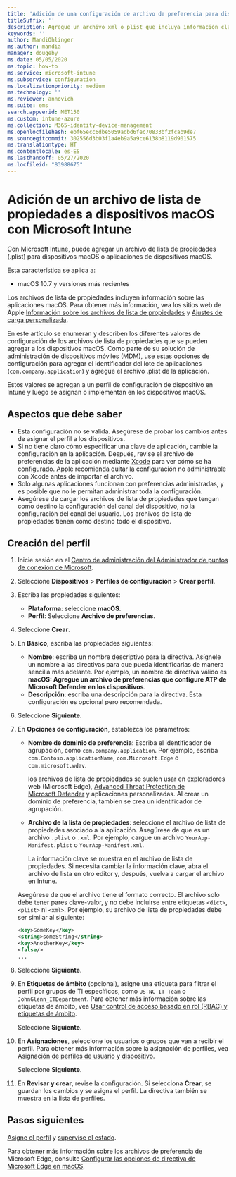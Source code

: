 ```yaml
---
title: 'Adición de una configuración de archivo de preferencia para dispositivos macOS en Microsoft Intune: Azure | Microsoft Docs'
titleSuffix: ''
description: Agregue un archivo xml o plist que incluya información clave sobre la aplicación. Use un perfil de configuración de dispositivo de archivo de preferencias para cambiar la información clave del archivo de lista de propiedades y asígnelo a sus dispositivos macOS.
keywords: ''
author: MandiOhlinger
ms.author: mandia
manager: dougeby
ms.date: 05/05/2020
ms.topic: how-to
ms.service: microsoft-intune
ms.subservice: configuration
ms.localizationpriority: medium
ms.technology: ''
ms.reviewer: annovich
ms.suite: ems
search.appverid: MET150
ms.custom: intune-azure
ms.collection: M365-identity-device-management
ms.openlocfilehash: ebf65ecc6dbe5059adbd6fec70833bf2fcab9de7
ms.sourcegitcommit: 302556d3b03f1a4eb9a5a9ce6138b8119d901575
ms.translationtype: HT
ms.contentlocale: es-ES
ms.lasthandoff: 05/27/2020
ms.locfileid: "83988675"
---
```

# <a name="add-a-property-list-file-to-macos-devices-using-microsoft-intune"></a>Adición de un archivo de lista de propiedades a dispositivos macOS con Microsoft Intune

Con Microsoft Intune, puede agregar un archivo de lista de propiedades (.plist) para dispositivos macOS o aplicaciones de dispositivos macOS.

Esta característica se aplica a:

- macOS 10.7 y versiones más recientes

Los archivos de lista de propiedades incluyen información sobre las aplicaciones macOS. Para obtener más información, vea los sitios web de Apple [Información sobre los archivos de lista de propiedades](https://developer.apple.com/library/archive/documentation/General/Reference/InfoPlistKeyReference/Articles/AboutInformationPropertyListFiles.html) y [Ajustes de carga personalizada](https://support.apple.com/guide/mdm/custom-mdm9abbdbe7/1/web/1).

En este artículo se enumeran y describen los diferentes valores de configuración de los archivos de lista de propiedades que se pueden agregar a los dispositivos macOS. Como parte de su solución de administración de dispositivos móviles (MDM), use estas opciones de configuración para agregar el identificador del lote de aplicaciones (`com.company.application`) y agregue el archivo .plist de la aplicación.

Estos valores se agregan a un perfil de configuración de dispositivo en Intune y luego se asignan o implementan en los dispositivos macOS.

## <a name="what-you-need-to-know"></a>Aspectos que debe saber

- Esta configuración no se valida. Asegúrese de probar los cambios antes de asignar el perfil a los dispositivos.
- Si no tiene claro cómo especificar una clave de aplicación, cambie la configuración en la aplicación. Después, revise el archivo de preferencias de la aplicación mediante [Xcode](https://developer.apple.com/xcode/) para ver cómo se ha configurado. Apple recomienda quitar la configuración no administrable con Xcode antes de importar el archivo.
- Solo algunas aplicaciones funcionan con preferencias administradas, y es posible que no le permitan administrar toda la configuración.
- Asegúrese de cargar los archivos de lista de propiedades que tengan como destino la configuración del canal del dispositivo, no la configuración del canal del usuario. Los archivos de lista de propiedades tienen como destino todo el dispositivo.

## <a name="create-the-profile"></a>Creación del perfil

1. Inicie sesión en el [Centro de administración del Administrador de puntos de conexión de Microsoft](https://go.microsoft.com/fwlink/?linkid=2109431).
2. Seleccione **Dispositivos** > **Perfiles de configuración** > **Crear perfil**.
3. Escriba las propiedades siguientes:

    - **Plataforma**: seleccione **macOS**.
    - **Perfil**: Seleccione **Archivo de preferencias**.

4. Seleccione **Crear**.
5. En **Básico**, escriba las propiedades siguientes:

    - **Nombre**: escriba un nombre descriptivo para la directiva. Asígnele un nombre a las directivas para que pueda identificarlas de manera sencilla más adelante. Por ejemplo, un nombre de directiva válido es **macOS: Agregue un archivo de preferencias que configure ATP de Microsoft Defender en los dispositivos**.
    - **Descripción**: escriba una descripción para la directiva. Esta configuración es opcional pero recomendada.

6. Seleccione **Siguiente**.

7. En **Opciones de configuración**, establezca los parámetros:

    - **Nombre de dominio de preferencia**: Escriba el identificador de agrupación, como `com.company.application`. Por ejemplo, escriba `com.Contoso.applicationName`, `com.Microsoft.Edge` o `com.microsoft.wdav`.

      los archivos de lista de propiedades se suelen usar en exploradores web (Microsoft Edge), [Advanced Threat Protection de Microsoft Defender](https://docs.microsoft.com/windows/security/threat-protection/microsoft-defender-atp/microsoft-defender-atp-mac) y aplicaciones personalizadas. Al crear un dominio de preferencia, también se crea un identificador de agrupación.

    - **Archivo de la lista de propiedades**: seleccione el archivo de lista de propiedades asociado a la aplicación. Asegúrese de que es un archivo `.plist` o `.xml`. Por ejemplo, cargue un archivo `YourApp-Manifest.plist` o `YourApp-Manifest.xml`.

      La información clave se muestra en el archivo de lista de propiedades. Si necesita cambiar la información clave, abra el archivo de lista en otro editor y, después, vuelva a cargar el archivo en Intune.

    Asegúrese de que el archivo tiene el formato correcto. El archivo solo debe tener pares clave-valor, y no debe incluirse entre etiquetas `<dict>`, `<plist>` ni `<xml>`. Por ejemplo, su archivo de lista de propiedades debe ser similar al siguiente:

    ```xml
    <key>SomeKey</key>
    <string>someString</string>
    <key>AnotherKey</key>
    <false/>
    ...
    ```

8. Seleccione **Siguiente**.
9. En **Etiquetas de ámbito** (opcional), asigne una etiqueta para filtrar el perfil por grupos de TI específicos, como `US-NC IT Team` o `JohnGlenn_ITDepartment`. Para obtener más información sobre las etiquetas de ámbito, vea [Usar control de acceso basado en rol (RBAC) y etiquetas de ámbito](../fundamentals/scope-tags.md).

    Seleccione **Siguiente**.

10. En **Asignaciones**, seleccione los usuarios o grupos que van a recibir el perfil. Para obtener más información sobre la asignación de perfiles, vea [Asignación de perfiles de usuario y dispositivo](device-profile-assign.md).

    Seleccione **Siguiente**.

11. En **Revisar y crear**, revise la configuración. Si selecciona **Crear**, se guardan los cambios y se asigna el perfil. La directiva también se muestra en la lista de perfiles.

## <a name="next-steps"></a>Pasos siguientes

[Asigne el perfil](device-profile-assign.md) y [supervise el estado](device-profile-monitor.md).

Para obtener más información sobre los archivos de preferencia de Microsoft Edge, consulte [Configurar las opciones de directiva de Microsoft Edge en macOS](https://docs.microsoft.com/deployedge/configure-microsoft-edge-on-mac).
